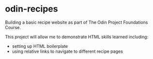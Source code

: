 # odin-recipes
Building a basic recipe website as part of The Odin Project Foundations Course.

This project will allow me to demonstrate HTML skills learned including:
- setting up HTML boilerplate
- using relative links to navigate to different recipe pages